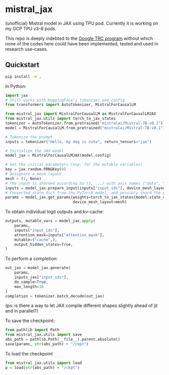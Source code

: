 # mistral_jax
(unofficial) Mistral model in JAX using TPU pod. Currently it is working on my GCP TPU v3-8 pods.

This repo is deeply indebted to the [Google TRC program](https://sites.research.google/trc/faq/) without which
none of the codes here could have been implemented, tested and used in research use-cases.

## Quickstart

```bash
pip install -e .
```
In Python:
```python
import jax
# Still works with HuggingFace's tokenizer and config
from transformers import AutoTokenizer, MistralForCausalLM

from mistral_jax import MistralForCausalLM as MistralForCausalLMJAX
from mistral_jax.utils import torch_to_jax_states
tokenizer = AutoTokenizer.from_pretrained("mistralai/Mistral-7B-v0.1")
model = MistralForCausalLM.from_pretrained("mistralai/Mistral-7B-v0.1")

# Tokenize the prompt
inputs = tokenizer("Hello, my dog is cute", return_tensors="jax")

# Initialize the JAX model
model_jax = MistralForCausalLMJAX(model.config)

# Get the initial parameters (esp. for the mutable variables)
key = jax.random.PRNGKey(0)
# Designate a mesh layout
mesh = (1, None)
# The input is sharded according to (1, ...) with axis names ("data", "model")
inputs = model_jax.prepare_input(inputs["input_ids"], device_mesh_layout=mesh)
# Converted state dict from the PyTorch model, and possibly shard the params
params = model_jax.get_params(weights=torch_to_jax_states(model.state_dict()), 
                              device_mesh_layout=mesh)
```
To obtain individual logit outputs and kv-cache:
```python
outputs, mutable_vars = model_jax.apply(
    params,
    inputs["input_ids"],
    attention_mask=inputs["attention_mask"],
    mutable=("cache",),
    output_hidden_states=True,
)
```
To perform a completion:
```python
out_jax = model_jax.generate(
    params, 
    inputs_jax["input_ids"], 
    do_sample=True, 
    max_length=10
)
completion = tokenizer.batch_decode(out_jax)
```

(ps: is there a way to let JAX compile different shapes slightly ahead of jit and in parallel?)

To save the checkpoint:
```python
from pathlib import Path
from mistral_jax.utils import save
abs_path = pathlib.Path(__file__).parent.absolute()
save(params, str(abs_path) + "/ckpt")
```
To load the checkpoint
```python
from mistral_jax.utils import load
p = load(str(abs_path) + "/ckpt")
```